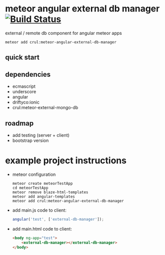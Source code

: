 # meteor angular external db manager [![Build Status](https://travis-ci.org/Crul/meteor-angular-external-db-manager.svg?branch=master)](https://travis-ci.org/Crul/meteor-angular-external-db-manager)

external / remote db component for angular meteor apps

```Batchfile
meteor add crul:meteor-angular-external-db-manager
```

## quick start

## dependencies

- ecmascript
- underscore
- angular
- driftyco:ionic
- crul:meteor-external-mongo-db

## roadmap

- add testing (server + client)
- bootstrap version

# example project instructions 

- meteor configuration

    ```Batchfile
    meteor create meteorTestApp
    cd meteorTestApp
    meteor remove blaze-html-templates
    meteor add angular-templates
    meteor add crul:meteor-angular-external-db-manager
    ```

- add main.js code to client:

    ```javascript
    angular('test', ['external-db-manager']);
    ```

- add main.html code to client:

    ```html
    <body ng-app="test">
        <external-db-manager></external-db-manager>
    </body>
    ```

